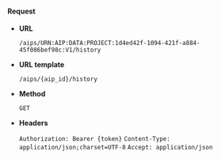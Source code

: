 #### Request

* **URL**

  `/aips/URN:AIP:DATA:PROJECT:1d4ed42f-1094-421f-a884-45f086bef98c:V1/history`

* **URL template**

  `/aips/{aip_id}/history`

* **Method**

  `GET`

* **Headers**

  `Authorization: Bearer {token}`
  `Content-Type: application/json;charset=UTF-8`
  `Accept: application/json`

